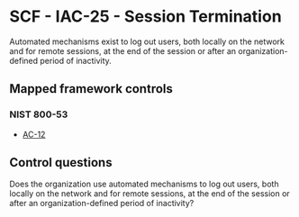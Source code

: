 # SCF - IAC-25 - Session Termination
Automated mechanisms exist to log out users, both locally on the network and for remote sessions, at the end of the session or after an organization-defined period of inactivity. 
## Mapped framework controls
### NIST 800-53
- [AC-12](../nist80053/ac-12.md)
  
## Control questions
Does the organization use automated mechanisms to log out users, both locally on the network and for remote sessions, at the end of the session or after an organization-defined period of inactivity? 
  